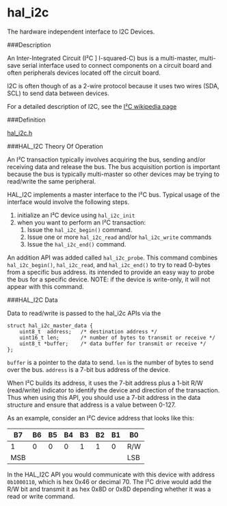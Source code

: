 # hal_i2c


The hardware independent interface to I2C Devices.

###Description

An Inter-Integrated Circuit (I²C ] I-squared-C) bus is a multi-master,
multi-save serial interface used to connect components on a circuit board
and often peripherals devices located off the circuit board.

I2C is often though of as a 2-wire protocol because it uses two wires (SDA, SCL)
to send data between devices.  

For a detailed description of I2C, see the [I²C wikipedia page](https://en.wikipedia.org/wiki/I²C)

###Definition

[hal_i2c.h](https://github.com/apache/incubator-mynewt-larva/blob/master/hw/hal/include/hal/hal_i2c.h)

###HAL_I2C Theory Of Operation

An I²C transaction typically involves acquiring the bus, sending and/or receiving
data and release the bus.  The bus acquisition portion is important because
the bus is typically multi-master so other devices may be trying to read/write
the same peripheral.  

HAL_I2C implements a master interface to the I²C bus.  Typical usage of the 
interface would involve the following steps.

1. initialize an I²C device using `hal_i2c_init`
2. when you want to perform an I²C transaction:
    1. Issue the `hal_i2c_begin()` command.    
    2. Issue one or more  `hal_i2c_read` and/or `hal_i2c_write` commands
    3. Issue the `hal_i2c_end()` command.

An addition API was added called `hal_i2c_probe`.  This command combines
`hal_i2c_begin()`, `hal_i2c_read`, and `hal_i2c_end()` to try to read 0-bytes
from a specific bus address.  its intended to provide an easy way to probe
the bus for a specific device.  NOTE: if the device is write-only, it will 
not appear with this command.

###HAL_I2C Data

Data to read/write is passed to the hal_i2c APIs via the 

```
struct hal_i2c_master_data {
    uint8_t  address;   /* destination address */
    uint16_t len;       /* number of bytes to transmit or receive */
    uint8_t *buffer;    /* data buffer for transmit or receive */
};
```

`buffer` is a pointer to the data to send.  `len` is the number of bytes
to send over the bus.  `address` is a 7-bit bus address of the device.

When  I²C builds its address, it uses the 7-bit address plus a 1-bit R/W 
(read/write) indicator to identify the device and direction of the 
transaction.  Thus when using this API, you should use a 7-bit address
in the data structure and ensure that address is a value between 0-127.


As an example, consider an  I²C  device address that looks like this:

| B7 | B6 | B5 | B4 | B3 | B2 | B1 | B0 |
|---|---|---|---|---|---|---|---|
| 1 | 0 | 0 | 0 | 1 | 1 | 0 |R/W|
|MSB|   |   |   |   |   |   |LSB|

In the HAL_I2C API you would communicate with this device with address 
`0b1000110`, which is hex 0x46 or decimal 70.  The I²C drive would add the R/W bit
and transmit it as hex 0x8D or 0x8D depending whether it was a read or
write command.






